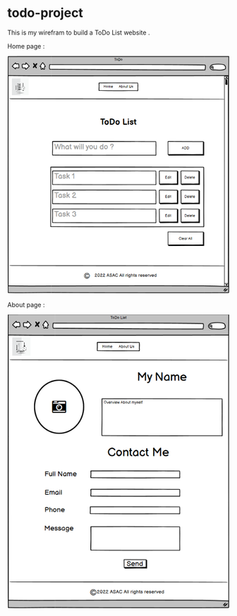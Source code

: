 # todo-project

This is my wirefram to build a ToDo List website .

Home page :

![todolist](./assest/index-ToDo-List.png)

About page :

![todolist](./assest/about-ToDo-List.png)